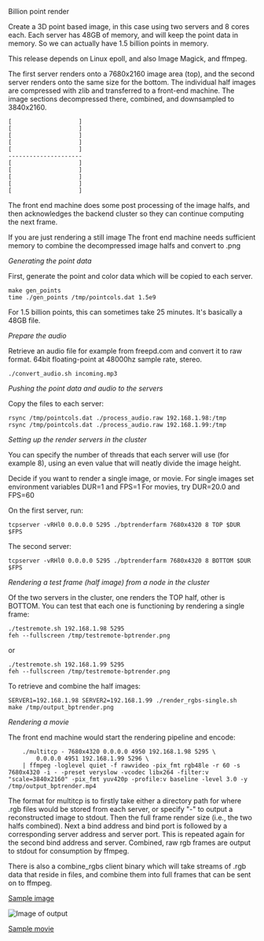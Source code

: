 Billion point render

Create a 3D point based image, in this case using two servers and 8 cores each.
Each server has 48GB of memory, and will keep the point data in memory.
So we can actually have 1.5 billion points in memory.

This release depends on Linux epoll, and also Image Magick, and ffmpeg.

The first server renders onto a 7680x2160 image area (top), and the second
server renders onto the same size for the bottom. The individual half images are compressed with zlib and transferred to a front-end machine. The image sections decompressed there, combined, and downsampled to 3840x2160.

```console
[                   ]
[                   ]
[                   ]
[                   ]
[                   ]
---------------------
[                   ]
[                   ]
[                   ]
[                   ]
[                   ]
```

The front end machine does some post processing of the image halfs, and then acknowledges the backend cluster so they can continue computing the next frame.

If you are just rendering a still image The front end machine needs sufficient memory to combine the decompressed image halfs and convert to .png

*Generating the point data*

First, generate the point and color data which will be copied to each server.

```console
make gen_points
time ./gen_points /tmp/pointcols.dat 1.5e9
```

For 1.5 billion points, this can sometimes take 25 minutes. It's basically a
48GB file.

*Prepare the audio*

Retrieve an audio file for example from freepd.com and convert it to raw format.
64bit floating-point at 48000hz sample rate, stereo.

```console
./convert_audio.sh incoming.mp3
```

*Pushing the point data and audio to the servers*

Copy the files to each server:

```console
rsync /tmp/pointcols.dat ./process_audio.raw 192.168.1.98:/tmp
rsync /tmp/pointcols.dat ./process_audio.raw 192.168.1.99:/tmp   
```

*Setting up the render servers in the cluster*

You can specify the number of threads that each server will use (for example 8), using an even value that will neatly divide the image height.

Decide if you want to render a single image, or movie.
For single images set environment variables DUR=1 and FPS=1
For movies, try DUR=20.0 and FPS=60

On the first server, run:

```console
tcpserver -vRHl0 0.0.0.0 5295 ./bptrenderfarm 7680x4320 8 TOP $DUR $FPS
```

The second server:

```console
tcpserver -vRHl0 0.0.0.0 5295 ./bptrenderfarm 7680x4320 8 BOTTOM $DUR $FPS
```

*Rendering a test frame (half image) from a node in the cluster*

Of the two servers in the cluster, one renders the TOP half, other is BOTTOM.
You can test that each one is functioning by rendering a single frame:

```console
./testremote.sh 192.168.1.98 5295
feh --fullscreen /tmp/testremote-bptrender.png
```

or

```console
./testremote.sh 192.168.1.99 5295
feh --fullscreen /tmp/testremote-bptrender.png
```

To retrieve and combine the half images:

```console
SERVER1=192.168.1.98 SERVER2=192.168.1.99 ./render_rgbs-single.sh
make /tmp/output_bptrender.png
```

*Rendering a movie*

The front end machine would start the rendering pipeline and encode:

```console
    ./multitcp - 7680x4320 0.0.0.0 4950 192.168.1.98 5295 \
        0.0.0.0 4951 192.168.1.99 5296 \
	| ffmpeg -loglevel quiet -f rawvideo -pix_fmt rgb48le -r 60 -s 7680x4320 -i - -preset veryslow -vcodec libx264 -filter:v "scale=3840x2160" -pix_fmt yuv420p -profile:v baseline -level 3.0 -y /tmp/output_bptrender.mp4
```

The format for multitcp is to firstly take either a directory path for where .rgb files would be stored from each server, or specify "-" to output a reconstructed image to stdout. Then the full frame render size (i.e., the two halfs combined). Next a bind address and bind port is followed by a corresponding server address and server port. This is repeated again for the second bind address and server. Combined, raw rgb frames are output to stdout for consumption by ffmpeg.

There is also a combine_rgbs client binary which will take streams of .rgb data that reside in files, and combine them into full frames that can be sent on to ffmpeg.


[Sample image](https://phrasep.com/~lvecsey/software/bptrender/output_bptrender.png)

![Image of output](https://phrasep.com/~lvecsey/software/bptrender/output_bptrender.png)

[Sample movie](https://phrasep.com/~lvecsey/software/output_bptrender.mp4)
